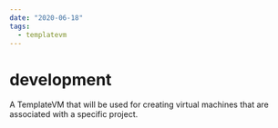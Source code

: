 ```yaml
---
date: "2020-06-18"
tags: 
  - templatevm
---
```


# development

A TemplateVM that will be used for creating virtual machines that are associated with a specific project.
